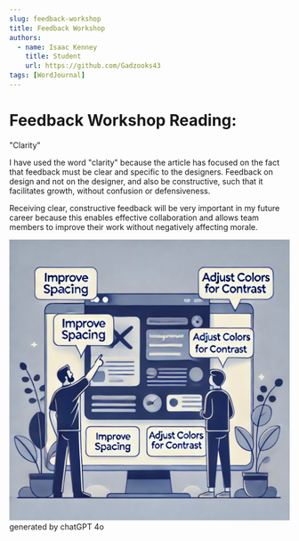 ```yaml
---
slug: feedback-workshop
title: Feedback Workshop
authors:
  - name: Isaac Kenney
    title: Student
    url: https://github.com/Gadzooks43
tags: [WordJournal]
---
```

# Feedback Workshop Reading:

"Clarity"

I have used the word "clarity" because the article has focused on the fact that feedback must be clear and specific to the designers. Feedback on design and not on the designer, and also be constructive, such that it facilitates growth, without confusion or defensiveness.

Receiving clear, constructive feedback will be very important in my future career because this enables effective collaboration and allows team members to improve their work without negatively affecting morale.

![photo](feedback-workshop.png)
generated by chatGPT 4o